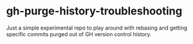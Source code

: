 # gh-purge-history-troubleshooting

Just a simple experimental repo to play around with rebasing and getting specific commits purged out of GH version control history.